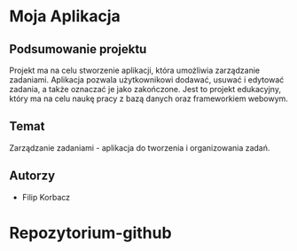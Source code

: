 # Moja Aplikacja

## Podsumowanie projektu
Projekt ma na celu stworzenie aplikacji, która umożliwia zarządzanie zadaniami. Aplikacja pozwala użytkownikowi dodawać, usuwać i edytować zadania, a także oznaczać je jako zakończone. Jest to projekt edukacyjny, który ma na celu naukę pracy z bazą danych oraz frameworkiem webowym.

## Temat
Zarządzanie zadaniami - aplikacja do tworzenia i organizowania zadań.

## Autorzy
- Filip Korbacz
# Repozytorium-github
